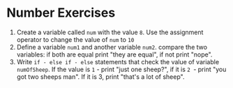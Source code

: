 # Number Exercises
1. Create a variable called `num` with the value `8`. Use the assignment operator to change the value of `num` to `10`
2. Define a variable `num1` and another variable `num2`. compare the two variables: if both are equal print "they are equal", if not print "nope".
3. Write `if - else if - else` statements that check the value of variable `numOfSheep`. If the value is `1` - print "just one sheep?", if it is `2 `- print "you got two sheeps man". If it is 3, print "that's a lot of sheep".
